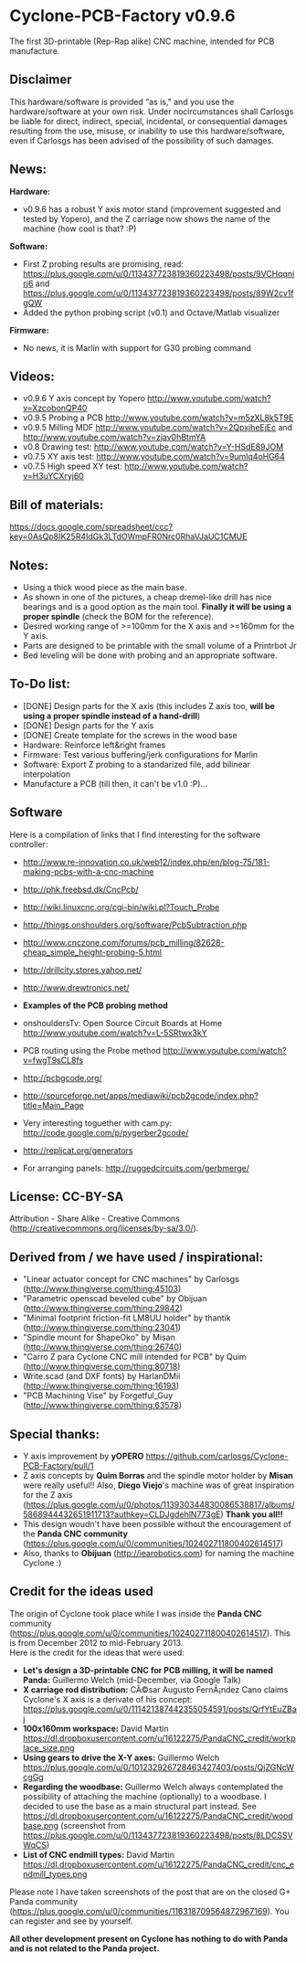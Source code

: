 Cyclone-PCB-Factory v0.9.6  
===================

The first 3D-printable (Rep-Rap alike) CNC machine, intended for PCB manufacture.

Disclaimer  
--
This hardware/software is provided “as is," and you use the hardware/software at your own risk. Under nocircumstances shall Carlosgs be liable for direct, indirect, special, incidental, or consequential damages resulting from the use, misuse, or inability to use this hardware/software, even if Carlosgs has been advised of the possibility of such damages.  

News:  
--  
**Hardware:**  
* v0.9.6 has a robust Y axis motor stand (improvement suggested and tested by Yopero), and the Z carriage now shows the name of the machine (how cool is that? :P)  

**Software:**  
* First Z probing results are promising, read: https://plus.google.com/u/0/113437723819360223498/posts/9VCHqqnirj6  and https://plus.google.com/u/0/113437723819360223498/posts/89W2cv1fgQW  
* Added the python probing script (v0.1) and Octave/Matlab visualizer  

**Firmware:**  
* No news, it is Marlin with support for G30 probing command  

Videos:  
--  
- v0.9.6 Y axis concept by Yopero http://www.youtube.com/watch?v=XzcobonQP40
- v0.9.5 Probing a PCB http://www.youtube.com/watch?v=m5zXL8k5T9E  
- v0.9.5 Milling MDF http://www.youtube.com/watch?v=2QpxjheEjEc and http://www.youtube.com/watch?v=zjav0hBtmYA  
- v0.8 Drawing test: http://www.youtube.com/watch?v=Y-HSdE89JOM  
- v0.7.5 XY axis test: http://www.youtube.com/watch?v=9umlq4oHG64  
- v0.7.5 High speed XY test: http://www.youtube.com/watch?v=H3uYCXryj60  

Bill of materials:  
--  
https://docs.google.com/spreadsheet/ccc?key=0AsQp8IK25R4IdGk3LTdOWmpFR0Nrc0RhaVJaUC1CMUE  

Notes:  
--  
- Using a thick wood piece as the main base.  
- As shown in one of the pictures, a cheap dremel-like drill has nice bearings and is a good option as the main tool. **Finally it will be using a proper spindle** (check the BOM for the reference).  
- Desired working range of >=100mm for the X axis and >=160mm for the Y axis.  
- Parts are designed to be printable with the small volume of a Printrbot Jr  
- Bed leveling will be done with probing and an appropriate software.  

To-Do list:  
--  
- [DONE] Design parts for the X axis (this includes Z axis too, **will be using a proper spindle instead of a hand-drill**)  
- [DONE] Design parts for the Y axis  
- [DONE] Create template for the screws in the wood base  
- Hardware: Reinforce left&right frames  
- Firmware: Test various buffering/jerk configurations for Marlin  
- Software: Export Z probing to a standarized file, add bilinear interpolation  
- Manufacture a PCB (till then, it can't be v1.0 :P)...  

Software  
--  
Here is a compilation of links that I find interesting for the software controller:  

- http://www.re-innovation.co.uk/web12/index.php/en/blog-75/181-making-pcbs-with-a-cnc-machine  
- http://phk.freebsd.dk/CncPcb/  
- http://wiki.linuxcnc.org/cgi-bin/wiki.pl?Touch_Probe  
- http://things.onshoulders.org/software/PcbSubtraction.php  
- http://www.cnczone.com/forums/pcb_milling/82628-cheap_simple_height-probing-5.html  
- http://drillcity.stores.yahoo.net/  
- http://www.drewtronics.net/  

- **Examples of the PCB probing method**  
 - onshouldersTv: Open Source Circuit Boards at Home http://www.youtube.com/watch?v=L-5SRtwx3kY  
 - PCB routing using the Probe method http://www.youtube.com/watch?v=fwgT9sCL8fs  
- http://pcbgcode.org/  
- http://sourceforge.net/apps/mediawiki/pcb2gcode/index.php?title=Main_Page  
- Very interesting toguether with cam.py: http://code.google.com/p/pygerber2gcode/  
- http://replicat.org/generators  
- For arranging panels: http://ruggedcircuits.com/gerbmerge/  

License: CC-BY-SA  
--  
Attribution - Share Alike - Creative Commons (http://creativecommons.org/licenses/by-sa/3.0/).  

Derived from / we have used / inspirational:
--
- "Linear actuator concept for CNC machines" by Carlosgs (http://www.thingiverse.com/thing:45103)  
- "Parametric openscad beveled cube" by Obijuan (http://www.thingiverse.com/thing:29842)  
- "Minimal footprint friction-fit LM8UU holder" by thantik (http://www.thingiverse.com/thing:23041)  
- "Spindle mount for ShapeOko" by Misan (http://www.thingiverse.com/thing:26740)  
- "Carro Z para Cyclone CNC mill intended for PCB" by Quim (http://www.thingiverse.com/thing:80718)  
- Write.scad (and DXF fonts) by HarlanDMii (http://www.thingiverse.com/thing:16193)  
- "PCB Machining Vise" by Forgetful_Guy (http://www.thingiverse.com/thing:63578)  

Special thanks:  
--  
- Y axis improvement by **yOPERO** https://github.com/carlosgs/Cyclone-PCB-Factory/pull/1
- Z axis concepts by **Quim Borras** and the spindle motor holder by **Misan** were really useful!! Also, **Diego Viejo**'s machine was of great inspiration for the Z axis (https://plus.google.com/u/0/photos/113930344830086538817/albums/5868944432651911713?authkey=CLDJgdehlN773gE) **Thank you all!!**  
- This design woudn't have been possible without the encouragement of the **Panda CNC community** (https://plus.google.com/u/0/communities/102402711800402614517)  
- Also, thanks to **Obijuan** (http://iearobotics.com) for naming the machine Cyclone :)  

Credit for the ideas used  
--  
The origin of Cyclone took place while I was inside the __Panda CNC__ community (https://plus.google.com/u/0/communities/102402711800402614517). This is from December 2012 to mid-February 2013.  
Here is the credit for the ideas that were used:  

* __Let's design a 3D-printable CNC for PCB milling, it will be named Panda:__ Guillermo Welch (mid-December, via Google Talk)  
* __X carriage rod distribution:__ CÃ©sar Augusto FernÃ¡ndez Cano claims Cyclone's X axis is a derivate of his concept: https://plus.google.com/u/0/111421387442355054591/posts/QrfYtEuZBaj  
* __100x160mm workspace:__ David Martin https://dl.dropboxusercontent.com/u/16122275/PandaCNC_credit/workplace_size.png  
* __Using gears to drive the X-Y axes:__ Guillermo Welch https://plus.google.com/u/0/101232926728463427403/posts/QjZGNcWcgGg  
* __Regarding the woodbase:__ Guillermo Welch always contemplated the possibility of attaching the machine (optionally) to a woodbase. I decided to use the base as a main structural part instead. See https://dl.dropboxusercontent.com/u/16122275/PandaCNC_credit/woodbase.png (screenshot from https://plus.google.com/u/0/113437723819360223498/posts/8LDCSSVWqCS)  
* __List of CNC endmill types:__ David Martin https://dl.dropboxusercontent.com/u/16122275/PandaCNC_credit/cnc_endmill_types.png  

Please note I have taken screenshots of the post that are on the closed G+ Panda community (https://plus.google.com/u/0/communities/116318709564872967169). You can register and see by yourself.  

**All other development present on Cyclone has nothing to do with Panda and is not related to the Panda project.**  

